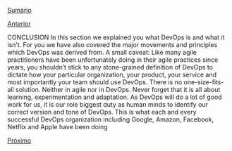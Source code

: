 [Sumário](https://github.com/lucasfantacuci/DevOpsRevelado/blob/master/README.md)


[Anterior](https://github.com/lucasfantacuci/DevOpsRevelado/blob/master/CHAPTER01/1-6-AGILEINFRASTRUCTURE.md)


CONCLUSION
In this section we explained you what DevOps is and
what it isn’t. For you we have also covered the major
movements and principles which DevOps was
derived from.
A small caveat: Like many agile practitioners have
been unfortunately doing in their agile practices
since years, you shouldn’t stick to any stone-grained
definition of DevOps to dictate how your particular
organization, your product, your service and most
importantly your team should use DevOps. There is
no one-size-fits-all solution. Neither in agile nor in
DevOps.
Never forget that it is all about learning, experimentation
and adaptation. As DevOps will do a lot of good
work for us, it is our role biggest duty as human
minds to identify our correct version and tone of
DevOps. This is what each and every successful
DevOps organization including Google, Amazon,
Facebook, Netflix and Apple have been doing


[Próximo]()